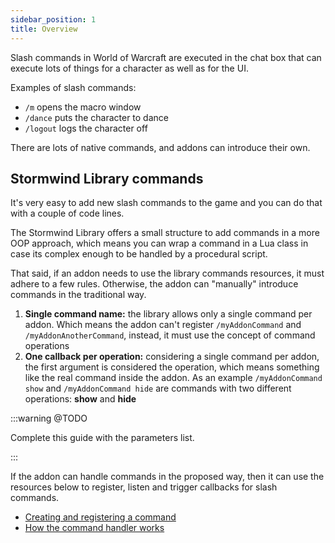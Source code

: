 ```yaml
---
sidebar_position: 1
title: Overview
---
```


Slash commands in World of Warcraft are executed in the chat box that can
execute lots of things for a character as well as for the UI.

Examples of slash commands:

* `/m` opens the macro window
* `/dance` puts the character to dance
* `/logout` logs the character off

There are lots of native commands, and addons can introduce their own.

## Stormwind Library commands

It's very easy to add new slash commands to the game and you can do that 
with a couple of code lines.

The Stormwind Library offers a small structure to add commands in a more OOP
approach, which means you can wrap a command in a Lua class in case its 
complex enough to be handled by a procedural script.

That said, if an addon needs to use the library commands resources, it must
adhere to a few rules. Otherwise, the addon can "manually" introduce 
commands in the traditional way.

1. **Single command name:** the library allows only a single command per 
addon. Which means the addon can't register `/myAddonCommand` and
`/myAddonAnotherCommand`, instead, it must use the concept of command 
operations
2. **One callback per operation:** considering a single command per addon,
the first argument is considered the operation, which means something like
the real command inside the addon. As an example `/myAddonCommand show` and
`/myAddonCommand hide` are commands with two different operations: **show**
and **hide**

:::warning @TODO

Complete this guide with the parameters list.

:::

If the addon can handle commands in the proposed way, then it can use the
resources below to register, listen and trigger callbacks for slash 
commands.

* [Creating and registering a command](command)
* [How the command handler works](command-handler)